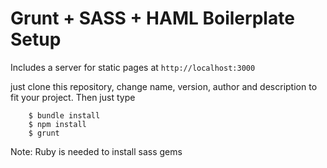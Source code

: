 # Grunt + SASS + HAML Boilerplate Setup

Includes a server for static pages at `http://localhost:3000`

just clone this repository, change name, version, author and description to fit your project. Then just type

		$ bundle install
		$ npm install
		$ grunt

Note: Ruby is needed to install sass gems
